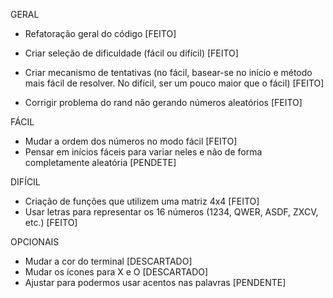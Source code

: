 GERAL
- Refatoração geral do código [FEITO]
  
- Criar seleção de dificuldade (fácil ou difícil) [FEITO]
- Criar mecanismo de tentativas (no fácil, basear-se no início e método mais fácil de resolver. No difícil, ser um pouco maior que o fácil) [FEITO]
- Corrigir problema do rand não gerando números aleatórios [FEITO]

FÁCIL
- Mudar a ordem dos números no modo fácil [FEITO]
- Pensar em inícios fáceis para variar neles e não de forma completamente aleatória [PENDETE]

DIFÍCIL
- Criação de funções que utilizem uma matriz 4x4 [FEITO]
- Usar letras para representar os 16 números (1234, QWER, ASDF, ZXCV, etc.) [FEITO]

OPCIONAIS
- Mudar a cor do terminal [DESCARTADO]
- Mudar os ícones para X e O [DESCARTADO]
- Ajustar para podermos usar acentos nas palavras [PENDENTE]